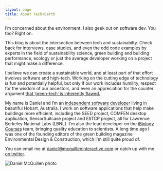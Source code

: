 ```yaml
---
layout: page
title: About Tech+Earth
---
```


I’m concerned about the environment. I also geek out on software dev. You too? Right on.

This blog is about the intersection between tech and sustainabilty. Check back for interviews, case studies, and even the odd code examples by experts in the field of sustainability science, green building and building performance, ecology or just the average developer working on a project that might make a difference.

I  believe we can create a sustainable world, and at least part of that effort involves software and high-tech. Working on the cutting edge of technology is fun and potentially helpful, but only if our work includes humility, respect for the wisdom of our ancestors, and even an appreciation for the counter argument <a href="http://theconversation.com/the-green-tech-future-is-a-flawed-vision-of-sustainability-46681">that ‘green-tech’ is inherently flawed.</a>

My name is Daniel and I’m an <a href="http://www.mcquilleninteractive.com/">independent software developer</a> living in beautiful Hobart, Australia. I work on software applications that help make buildings more efficient, including the SEED project, COMFEN desktop application, SensorSuitcase project and ESTCP project, all for Lawrence Berkeley National Labs (LBNL). I'm also the lead developer on the <a href="https://courses.ibiology.org">iBiology Courses</a> team, bringing quality education to scientists. A long time ago I was one of the founding editors of the green building magazine Environmental Design & Construction, which I'm still quite proud of.

You can email me at <a href="mailto:daniel@mcquilleninteractive.com">daniel@mcquilleninteractive.com</a> or catch up with me <a href="">on twitter</a>.

<img src="daniel-mcquillen.png" alt="Daniel McQuillen photo"/>

